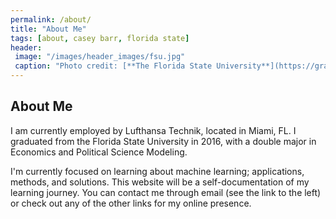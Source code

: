 ```yaml
---
permalink: /about/
title: "About Me"
tags: [about, casey barr, florida state]
header:
 image: "/images/header_images/fsu.jpg"
 caption: "Photo credit: [**The Florida State University**](https://gradschool.fsu.edu/)"
---
```


## About Me

I am currently employed by Lufthansa Technik, located in Miami, FL. I graduated from the Florida State University in 2016, with a double major in Economics and Political Science Modeling.  
 
I'm currently focused on learning about machine learning; applications, methods, and solutions. This website will be a self-documentation of my learning journey. You can contact me through email (see the link to the left) or check out any of the other links for my online presence.
